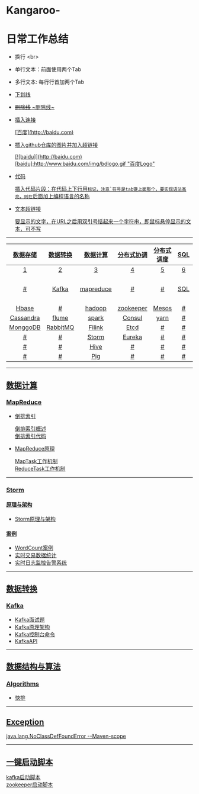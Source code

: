# Kangaroo-

# 日常工作总结
 * 换行 \<br\>
 * 单行文本：前面使用两个Tab
 * 多行文本: 每行行首加两个Tab
 * <u>下划线<u>
 *  ~~删除线~~   ~删除线~

 * 插入连接
 
    \[百度](http://baidu.com)
  
 * 插入github仓库的图片并加入超链接
 
    \[![baidu]](http://baidu.com)  
    \[baidu]:http://www.baidu.com/img/bdlogo.gif "百度Logo"  
    
 * 代码
 
      插入代码片段：在代码上下行用```标记，注意`符号是tab键上面那个，要实现语法高亮，则在```后面加上编程语言的名称
      
 * 文本超链接
 
    [要显示的文字](链接的地址"鼠标悬停显示")，在URL之后用双引号括起来一个字符串，即鼠标悬停显示的文本，可不写
    
--------------------------------------------------
    
| 数据存储|数据转换|数据计算|分布式协调|分布式调度|SQL|数据结构与算法|异常|Linux|
|:-----: |:-----:|:-----:|:-----:|:-----:|:-----:|:-----:|:-----:|:-----:|
|1|2|3|4|5|6|7|8|9|
|#|[Kafka](#kafka)|[mapreduce](#数据计算)|#|#|SQL|[algorithms](#algorithms)|[Exception](#exception)|[一键启动脚本](#一键启动脚本)|
|Hbase|#|hadoop|zookeeper|Mesos|#|#||
|Cassandra|flume|spark|Consul|yarn|#|#||
|MonggoDB|RabbitMQ|Filink|Etcd|#|#|#||
|#|#|[Storm](#storm)|Eureka|#|#|#||
|#|#|Hive|#|#|#|#||
|#|#|Pig|#|#|#|#||




-----------------------
## 数据计算
  ### MapReduce
  
* 倒排索引

    [倒排索引概述](https://github.com/bigDataHell/Kangaroo-/blob/master/mapreduce/invertedIndex/remade.md)  
    [倒排索引代码](https://github.com/bigDataHell/Kangaroo-/blob/master/mapreduce/invertedIndex/InvertedIndex.java)
    
* MapReduce原理

    [MapTask工作机制](https://github.com/bigDataHell/Kangaroo-/blob/master/mapreduce/mapReduce_principle/MapTask%E5%B7%A5%E4%BD%9C%E6%9C%BA%E5%88%B6.md)<br> 
    [ReduceTask工作机制](https://github.com/bigDataHell/Kangaroo-/blob/master/mapreduce/mapReduce_principle/ReduceTask%E5%B7%A5%E4%BD%9C%E6%9C%BA%E5%88%B6.md)
    
 ---------------------------------
 ### Storm
    
 #### 原理与架构
 
   * [Storm原理与架构](https://github.com/bigDataHell/Kangaroo-/blob/master/storm/storm.md)
   
 #### 案例
 
  * [WordCount案例](https://github.com/bigDataHell/Kangaroo-/tree/master/storm/case/WordCountDemo)
  * [实时交易数据统计](https://github.com/bigDataHell/Kangaroo-/tree/master/storm/case/Real-timeTransactionDataStatistics)
  * [实时日志监控告警系统](https://github.com/bigDataHell/Kangaroo-/blob/master/storm/case/Real-timeLogMonitoringAlarmSystem/%E5%AE%9E%E6%97%B6%E6%97%A5%E5%BF%97%E7%9B%91%E6%8E%A7%E5%91%8A%E8%AD%A6%E7%B3%BB%E7%BB%9F.md)


-------------------------


## 数据转换

 ### Kafka
 
   * [Kafka面试题](https://github.com/bigDataHell/Kangaroo-/blob/master/kafka/kafka%E9%9D%A2%E8%AF%95%E9%A2%98.md)
   * [Kafka原理架构](https://github.com/bigDataHell/Kangaroo-/blob/master/kafka/kafka%E5%8E%9F%E7%90%86.md)
   * [Kafka控制台命令](https://github.com/bigDataHell/Kangaroo-/blob/master/kafka/kafkak%E6%8E%A7%E5%88%B6%E5%8F%B0%E5%91%BD%E4%BB%A4.md)
   * [KafkaAPI](https://github.com/bigDataHell/Kangaroo-/blob/master/kafka/API.md)
--------------------------------
 ## 数据结构与算法
   
  ### Algorithms
  
  * [快排](https://github.com/bigDataHell/Kangaroo-/blob/master/dataStructures_algorithms/Quicksort.md)
  
  
---------------------------------------------------------
## Exception

[java.lang.NoClassDefFoundError --Maven-scope](https://github.com/bigDataHell/Kangaroo-/blob/master/Exception/%E5%B8%B8%E8%A7%81%E5%BC%82%E5%B8%B8.md#javalangnoclassdeffounderror----maven)
   
------------------------------------------------------

## 一键启动脚本

 [kafka启动脚本](https://github.com/bigDataHell/Kangaroo-/blob/master/Liunx/kafka%E5%90%AF%E5%8A%A8%E8%84%9A%E6%9C%AC.md) <br>
 [zookeeper启动脚本](https://github.com/bigDataHell/Kangaroo-/blob/master/Liunx/zookeeper%E4%B8%80%E9%94%AE%E5%90%AF%E5%8A%A8.md)


